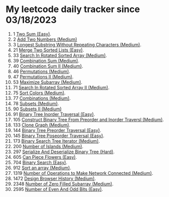 # My leetcode daily tracker since 03/18/2023
1. 1 [Two Sum (Easy)](https://github.com/calebhuangsea/Leetcode/tree/main/leetcode/src/E1TwoSum).
2. 2 [Add Two Numbers (Medium)](https://github.com/calebhuangsea/Leetcode/tree/main/leetcode/src/M2AddTwoNumbers)
3. 3 [Longest Substring Without Repeating Characters (Medium)](https://github.com/calebhuangsea/Leetcode/tree/main/leetcode/src/M33SearchInRotatedSortedArray).
4. 21 [Merge Two Sorted Lists (Easy)](https://github.com/calebhuangsea/Leetcode/tree/main/leetcode/src/E21MergeTwoSortedLists).
5. 33 [Search In Rotated Sorted Array (Medium)](https://github.com/calebhuangsea/Leetcode/tree/main/leetcode/src/M33SearchInRotatedSortedArray).
6. 39 [Combination Sum (Medium)](https://github.com/calebhuangsea/Leetcode/tree/main/leetcode/src/M39CombinationSum).
7. 40 [Combination Sum II (Medium)](https://github.com/calebhuangsea/Leetcode/tree/main/leetcode/src/M40CombinationSumII).
8. 46 [Permutations (Medium)](https://github.com/calebhuangsea/Leetcode/tree/main/leetcode/src/M46Permutations).
9. 47 [Permutations II (Medium)](https://github.com/calebhuangsea/Leetcode/tree/main/leetcode/src/M47PermutationsII).
10. 53 [Maximize Subarray (Medium)](https://github.com/calebhuangsea/Leetcode/tree/main/leetcode/src/M53MaximumSubarray).
11. 71 [Search In Rotated Sorted Array II (Medium)](https://github.com/calebhuangsea/Leetcode/tree/main/leetcode/src/M71SearchInRotatedSortedArrayII).
12. 75 [Sort Colors (Medium)](https://github.com/calebhuangsea/Leetcode/tree/main/leetcode/src/M75SortColors).
13. 77 [Combinations (Medium)](https://github.com/calebhuangsea/Leetcode/tree/main/leetcode/src/M77Combinations).
14. 78 [Subsets (Medium)](https://github.com/calebhuangsea/Leetcode/tree/main/leetcode/src/M78Subsets).
15. 90 [Subsets II (Medium)](https://github.com/calebhuangsea/Leetcode/tree/main/leetcode/src/M90SubsetsII)
16. 91 [Binary Tree Inorder Traversal (Easy)](https://github.com/calebhuangsea/Leetcode/tree/main/leetcode/src/E91BinaryTreeInorderTraversal).
17. 105 [Construct Binary Tree From Preorder and Inorder Traversl (Medium)](https://github.com/calebhuangsea/Leetcode/tree/main/leetcode/src/M105ConstructBinaryTreeFromPreorderAndInorderTraversal).
18. 133 [Clone Graph (Medium)](https://github.com/calebhuangsea/Leetcode/tree/main/leetcode/src/M133CloneGraph).
19. 144 [Binary Tree Preorder Traversal (Easy)](https://github.com/calebhuangsea/Leetcode/tree/main/leetcode/src/E144BinaryTreePreorderTraversal).
20. 145 [Binary Tree Poseorder Traversal (Easy)](https://github.com/calebhuangsea/Leetcode/tree/main/leetcode/src/E145BinaryTreePostorderTraversal).
21. 173 [Binary Search Tree Iterator (Medium)](https://github.com/calebhuangsea/Leetcode/tree/main/leetcode/src/M173BinarySearchTreeIterator).
22. 200 [Number of Islands (Medium)](https://github.com/calebhuangsea/Leetcode/tree/main/leetcode/src/M200NumberOfIslands).
23. 297 [Serialize And Deserialize Binary Tree (Hard)](https://github.com/calebhuangsea/Leetcode/tree/main/leetcode/src/H297SerializeAndDeserializeBinaryTree).
24. 605 [Can Piece Flowers (Easy)](https://github.com/calebhuangsea/Leetcode/tree/main/leetcode/src/E605CanPieceFlowers).
25. 704 [Binary Search (Easy)](https://github.com/calebhuangsea/Leetcode/tree/main/leetcode/src/E704BinarySearch).
26. 912 [Sort an array (Medium)](https://github.com/calebhuangsea/Leetcode/tree/main/leetcode/src/M912SortAnArray).
27. 1319 [Number of Operations to Make Network Connected (Medium)](https://github.com/calebhuangsea/Leetcode/tree/main/leetcode/src/M1319NumberOfOperationsToMakeNetworkConnected).
28. 1472 [Design Browser History (Medium)](https://github.com/calebhuangsea/Leetcode/tree/main/leetcode/src/M1472DesignBrowserHistory).
29. 2348 [Number of Zero Filled Subarray (Medium)](https://github.com/calebhuangsea/Leetcode/tree/main/leetcode/src/M2348NumberOfZeroFilledSubarray).
30. 2595 [Number of Even And Odd Bits (Easy)](https://github.com/calebhuangsea/Leetcode/tree/main/leetcode/src/E2595NumberOfEvenAndOddBits).
